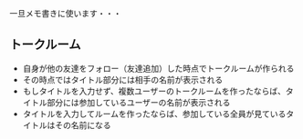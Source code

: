 一旦メモ書きに使います・・・

## トークルーム
- 自身が他の友達をフォロー（友達追加）した時点でトークルームが作られる
- その時点ではタイトル部分には相手の名前が表示される
- もしタイトルを入力せず、複数ユーザーのトークルームを作ったならば、タイトル部分には参加しているユーザーの名前が表示される
- タイトルを入力してルームを作ったならば、参加している全員が見ているタイトルはその名前になる
